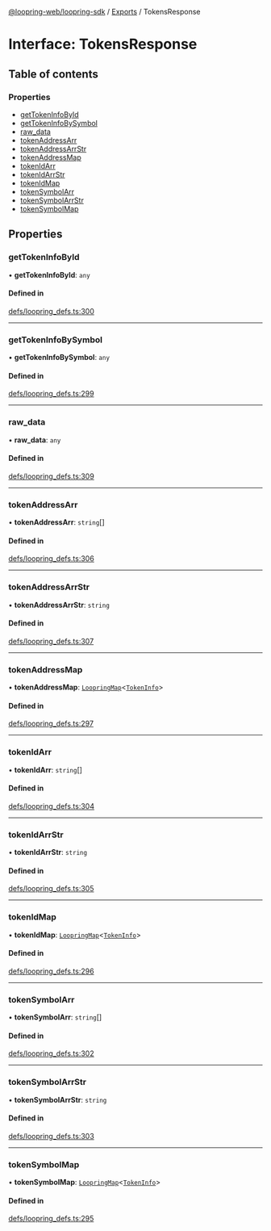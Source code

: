 [@loopring-web/loopring-sdk](../README.md) / [Exports](../modules.md) / TokensResponse

# Interface: TokensResponse

## Table of contents

### Properties

- [getTokenInfoById](TokensResponse.md#gettokeninfobyid)
- [getTokenInfoBySymbol](TokensResponse.md#gettokeninfobysymbol)
- [raw\_data](TokensResponse.md#raw_data)
- [tokenAddressArr](TokensResponse.md#tokenaddressarr)
- [tokenAddressArrStr](TokensResponse.md#tokenaddressarrstr)
- [tokenAddressMap](TokensResponse.md#tokenaddressmap)
- [tokenIdArr](TokensResponse.md#tokenidarr)
- [tokenIdArrStr](TokensResponse.md#tokenidarrstr)
- [tokenIdMap](TokensResponse.md#tokenidmap)
- [tokenSymbolArr](TokensResponse.md#tokensymbolarr)
- [tokenSymbolArrStr](TokensResponse.md#tokensymbolarrstr)
- [tokenSymbolMap](TokensResponse.md#tokensymbolmap)

## Properties

### getTokenInfoById

• **getTokenInfoById**: `any`

#### Defined in

[defs/loopring_defs.ts:300](https://github.com/Loopring/loopring_sdk/blob/cd42b57/src/defs/loopring_defs.ts#L300)

___

### getTokenInfoBySymbol

• **getTokenInfoBySymbol**: `any`

#### Defined in

[defs/loopring_defs.ts:299](https://github.com/Loopring/loopring_sdk/blob/cd42b57/src/defs/loopring_defs.ts#L299)

___

### raw\_data

• **raw\_data**: `any`

#### Defined in

[defs/loopring_defs.ts:309](https://github.com/Loopring/loopring_sdk/blob/cd42b57/src/defs/loopring_defs.ts#L309)

___

### tokenAddressArr

• **tokenAddressArr**: `string`[]

#### Defined in

[defs/loopring_defs.ts:306](https://github.com/Loopring/loopring_sdk/blob/cd42b57/src/defs/loopring_defs.ts#L306)

___

### tokenAddressArrStr

• **tokenAddressArrStr**: `string`

#### Defined in

[defs/loopring_defs.ts:307](https://github.com/Loopring/loopring_sdk/blob/cd42b57/src/defs/loopring_defs.ts#L307)

___

### tokenAddressMap

• **tokenAddressMap**: [`LoopringMap`](LoopringMap.md)<[`TokenInfo`](TokenInfo.md)\>

#### Defined in

[defs/loopring_defs.ts:297](https://github.com/Loopring/loopring_sdk/blob/cd42b57/src/defs/loopring_defs.ts#L297)

___

### tokenIdArr

• **tokenIdArr**: `string`[]

#### Defined in

[defs/loopring_defs.ts:304](https://github.com/Loopring/loopring_sdk/blob/cd42b57/src/defs/loopring_defs.ts#L304)

___

### tokenIdArrStr

• **tokenIdArrStr**: `string`

#### Defined in

[defs/loopring_defs.ts:305](https://github.com/Loopring/loopring_sdk/blob/cd42b57/src/defs/loopring_defs.ts#L305)

___

### tokenIdMap

• **tokenIdMap**: [`LoopringMap`](LoopringMap.md)<[`TokenInfo`](TokenInfo.md)\>

#### Defined in

[defs/loopring_defs.ts:296](https://github.com/Loopring/loopring_sdk/blob/cd42b57/src/defs/loopring_defs.ts#L296)

___

### tokenSymbolArr

• **tokenSymbolArr**: `string`[]

#### Defined in

[defs/loopring_defs.ts:302](https://github.com/Loopring/loopring_sdk/blob/cd42b57/src/defs/loopring_defs.ts#L302)

___

### tokenSymbolArrStr

• **tokenSymbolArrStr**: `string`

#### Defined in

[defs/loopring_defs.ts:303](https://github.com/Loopring/loopring_sdk/blob/cd42b57/src/defs/loopring_defs.ts#L303)

___

### tokenSymbolMap

• **tokenSymbolMap**: [`LoopringMap`](LoopringMap.md)<[`TokenInfo`](TokenInfo.md)\>

#### Defined in

[defs/loopring_defs.ts:295](https://github.com/Loopring/loopring_sdk/blob/cd42b57/src/defs/loopring_defs.ts#L295)
